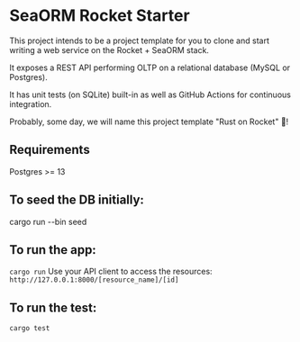 # SeaORM Rocket Starter

This project intends to be a project template for you to clone and start writing a web service on the Rocket + SeaORM stack.

It exposes a REST API performing OLTP on a relational database (MySQL or Postgres).

It has unit tests (on SQLite) built-in as well as GitHub Actions for continuous integration.

Probably, some day, we will name this project template "Rust on Rocket" 🚀!


## Requirements
Postgres >= 13

## To seed the DB initially:
cargo  run --bin seed

## To run the app:
`cargo run`
Use your API client to access the resources: `http://127.0.0.1:8000/[resource_name]/[id]`

## To run the test:
`cargo test`
